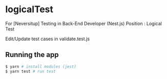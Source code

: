 # logicalTest
For [Neversitup] Testing in Back-End Developer (Nest.js) Position : Logical Test

Edit/Update test cases in validate.test.js

## Running the app

```bash
$ yarn # install modules (jest)
$ yarn test # run test
```